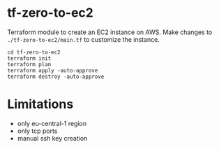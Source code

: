 # tf-zero-to-ec2

Terraform module to create an EC2 instance on AWS. Make changes to `./tf-zero-to-ec2/main.tf` to customize the instance.

`cd tf-zero-to-ec2`  
`terraform init`  
`terraform plan`  
`terraform apply -auto-approve`  
`terraform destroy -auto-approve`

# Limitations

- only eu-central-1 region
- only tcp ports
- manual ssh key creation
